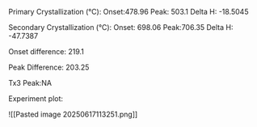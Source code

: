 Primary Crystallization (°C):
	Onset:478.96
	Peak: 503.1
	Delta H: -18.5045
	
Secondary Crystallization  (°C):
	Onset: 698.06
	Peak:706.35
	Delta H: -47.7387
	
Onset difference: 219.1

Peak Difference: 203.25

Tx3 Peak:NA

Experiment plot:
<!-- PUBLISH STOP -->
![[Pasted image 20250617113251.png]]
